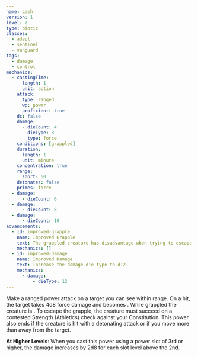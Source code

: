 ```yaml
---
name: Lash
version: 1
level: 2
type: biotic
classes:
  - adept
  - sentinel
  - vanguard
tags:
  - damage
  - control
mechanics:
  - castingTime:
      length: 1
      unit: action
    attack:
      type: ranged
      wp: power
      proficient: true
    dc: false
    damage:
      - dieCount: 4
        dieType: 8
        type: force
    conditions: [grappled]
    duration:
      length: 1
      unit: minute
    concentration: true
    range:
      short: 60
    detonates: false
    primes: force
  - damage:
      - dieCount: 6
  - damage:
      - dieCount: 8
  - damage:
      - dieCount: 10
advancements:
  - id: improved-grapple
    name: Improved Grapple
    text: The grappled creature has disadvantage when trying to escape.
    mechanics: []
  - id: improved-damage
    name: Improved Damage
    text: Increase the damage die type to d12.
    mechanics:
      - damage:
          - dieType: 12
---
```

Make a ranged power attack on a target you can see within range. On a hit, the target takes 4d8 force damage and becomes
<me-condition id="grappled"/>. While grappled the creature is <me-condition id="primed" sub="force"/>. To escape the grapple,
the creature must succeed on a contested Strength (Athletics) check against your Constitution. This power also ends if
the creature is hit with a detonating attack or if you move more than <me-distance length="60" /> away from the target.

__At Higher Levels__: When you cast this power using a power slot of 3rd or higher, the damage increases by 2d8 for each
slot level above the 2nd.
